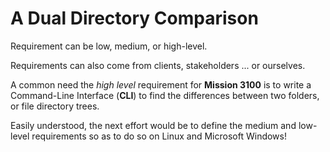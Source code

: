 # A Dual Directory Comparison

Requirement can be low, medium, or high-level. 

Requirements can also come from clients, stakeholders ... or ourselves.

A common need the *high level* requirement for **Mission 3100** is to write a Command-Line Interface (**CLI**) to find the differences between two folders, or file directory trees.

Easily understood, the next effort would be to define the medium and low-level requirements so as to do so on Linux and Microsoft Windows! 
